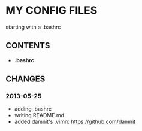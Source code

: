 # MY CONFIG FILES #
starting with a .bashrc

## CONTENTS ##
- **.bashrc** 

## CHANGES ##

### 2013-05-25 ###
* adding .bashrc
* writing README.md
* added damnit's .vimrc
    https://github.com/damnit
